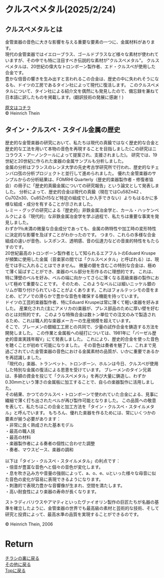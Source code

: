 <!-- Google tag (gtag.js) -->
<script async src="https://www.googletagmanager.com/gtag/js?id=G-8P412RLRC8"></script>
<script>
  window.dataLayer = window.dataLayer || [];
  function gtag(){dataLayer.push(arguments);}
  gtag('js', new Date());

  gtag('config', 'G-8P412RLRC8');
</script>

# クルスペメタル(2025/2/24)

## クルスペメタルとは

金管楽器の音色に大きな影響を与える重要な要素の一つに、金属材料があります。<br>
現代の金管楽器ではイエローブラス、ゴールドブラスなど様々な素材が使われていますが、その中でも特に注目すべき伝説的な素材が"クルスペメタル"。
クルスペメタルは、20世紀の偉大なトロンボーン製作者、エド・クルスペが使用した合金です。<br>
豊かな倍音の響きを生み出すと言われるこの合金は、歴史の中に失われそうになるも、ドイツの工房であるタイン社によって現代に復活します。
このクルスペメタルについて、タイン社による紹介文を偶然にも発見したので、備忘録を兼ねて日本語に訳したものを掲載します。(翻訳技術の発展に感謝！)<br>


<a href="./Geschichte_Thein-Kruspe.pdf" target="_blank">原文はコチラ</a><br>© Heinrich Thein<br>


## タイン・クルスペ・スタイル金属の歴史
歴史的な金管楽器の研究において、私たちは現代の真鍮ではなく歴史的な合金と歴史的な工法を用いて本物の音色を再現することを目指しました(この研究はニコラウス・アーノンクールによって提案され、支援されました)。
研究では、19世紀と20世紀に作られた楽器の金属サンプルも分析しました。<br>
金属の分析はフランスのレンヌ大学の先史考古学研究所で行われ、歴史的なチェンバロ弦の分析プロジェクトと並行して進められました。
優れた金管楽器のサンプルからの分析結果は、FOMRHI Quarterly（歴史的楽器製作者・修復者協会）の冊子に「歴史的真鍮金属についての研究報告」という論文として発表しました。
分析によって、歴史的合金は現代の真鍮（現在ではCu58Zn42 、Cu70Zn30、Cu85Zn15など特定の組成でしか入手できない）よりもはるかに多様な組成・成分を有することが示されました。<br>
レミー・グッグの研究による『歴史的』非鉄金属冶金学と、カール・ハッケンベルクによる『現代的』な非鉄金属冶金学を学ぶ過程で、私たちは重要な事実を発見しました。<br>
わずか1％未満の微量な合金成分であっても、金属の熱特性や加工時の変形特性に決定的な影響を及ぼすことがわかったのです。
つまり、これらの多様な合金組成の違いが音色、レスポンス、透明感、音の伝達力などの音楽的特性をもたらすのです。<br>
20世紀最高のトロンボーン製作者として知られるエアフルトのEduard Kruspeが頻繁に使用した金属（音楽家の間では「クルスペメタル」と呼ばれる）は、現在では手に入れることはできません。
微量の銀を含むこの特別な合金は、極めて薄く延ばすことができ、楽器のベル部分を形作るのに理想的です。
これは、特に薄壁のベルを好み、ベルの端に向かってさらに薄くなる高級楽器の製作において極めて重要なことです。
そのため、このようなベルには細いニッケル銀のリムが取り付けられていることがよくあります。これはフォルテッシモの音をまとめ、ピアノでの滑らかで豊かな音色を確保する機能を持っています。<br>
ドイツの工芸的楽器製作者、特にEduard Kruspeは常に薄くて軽い楽器を好みました。
産業化された(主にアメリカの)楽器が、プレス部品のために厚い壁を好むのとは対照的です。
このような特殊合金は数トン単位での注文のみで製造されるため、これは職人的な楽器メーカーの生産規模を超えています。<br>
そこで、ブレーメンの銀細工工房との共同で、少量の試作合金を鋳造する方法を開発しました。
この作業と金属板への槌打については、1981年に「バーゼル歴史的音楽実践年報V」にて発表しました。
これにより、歴史的合金を使った音色を聴くことが初めて可能になりました。
その音色は奏者を魅了し、これまで見過ごされていた金管楽器の音色における金属素材の品質が、いかに重要であるかを再認識しました。<br>
「現代の」楽器、トランペット、トロンボーン、ホルンは今日、クルスペが使用した特別な金属の復活による恩恵を受けています。
ブレーメンのタイン兄弟は、多額の資金を投じて「クルスペメタル」を再び大量に鋳造し、わずか0.30mmという薄さの金属板に加工することで、自らの楽器製作に活用しました。<br>
その結果、かつてのクルスペ・トロンボーンで使われていた合金による、見事に繊細で薄く打ち出されたベルが再び製作可能となりました。
この品質への敬意を表して、私たちはこの合金と加工方法を「タイン・クルスペ・スタイルメタル」と呼んでいます。
もちろん、優れた楽器を作るためには、常にいくつかの要素が揃う必要があります：<br>
・非常に良く熟成された基本モデル<br>
・最高の職人技<br>
・最高の材料<br>
・楽器製作者による奏者の個性に合わせた調整<br>
・奏者、マウスピース、楽器の調和<br>
<br>
以下は「タイン・クルスペ・スタイルメタル」の利点です：<br>
・倍音が豊富な音色へと個々の音色が変化します。<br>
・息を吹き込み方や音量の強弱によって、a、o、e、uといった様々な母音に似た音色の変化が容易に表現できるようになります。<br>
・刺激的で表現力豊かな音響像が生まれ、空間を満たします。<br>
・高い耐食性により楽器の寿命が長くなります。<br>

ストラディバリウスやアマティといったヴァイオリン製作の巨匠たちが名器の基準を確立したように、金管楽器の世界でも最高級の素材と芸術的な技術、そして研究と投資によって、最高水準の品質を実現することができるのです。<br>

© Heinrich Thein, 2006<br>

# Return
[チラシの裏に戻る](./zakki.md)<br>
[その他に戻る](../others.md)<br>
[Topに戻る](https://motoyashinozaki.github.io/minidora/)